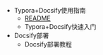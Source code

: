 <!-- _sidebar.md -->

* Typora+Docsify使用指南
  * [README](/README.md) <!--注意这里是相对路径-->
  * Typora+Docsify快速入门
* Docsify部署
  * Docsify部署教程
